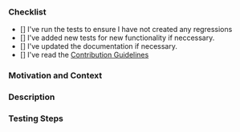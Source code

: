 <!-- Thanks for contributing to SwiftyTesseract! Before you submit your pull request, please make sure to check the following boxes by putting an x in the [ ] (don't: [x ], [ x], do: [x]) -->

### Checklist
- [] I've run the tests to ensure I have not created any regressions
- [] I've added new tests for new functionality if neccessary.
- [] I've updated the documentation if necessary.
- [] I've read the [Contribution Guidelines](https://github.com/SwiftyTesseract/SwiftyTesseract/blob/master/CONTRIBUTING.md)

### Motivation and Context
<!-- Why is this change required? What problem does it solve? -->
<!-- If it fixes an open issue, please link to the issue here. -->

### Description
<!-- Describe your changes in detail. -->
<!-- Please describe in detail how you tested your changes. -->

### Testing Steps
<!-- Optional: steps, commands, or code used to test your changes. -->
<!-- Providing these will reduce the time needed for testing and review. -->